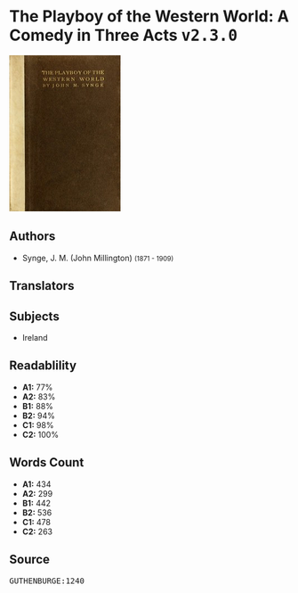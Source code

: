 # The Playboy of the Western World: A Comedy in Three Acts <kbd>v2.3.0</kbd>

![](./cover.medium.jpg "")

## Authors


 - Synge, J. M. (John Millington) <small>(1871 - 1909)</small>

## Translators



## Subjects


 - Ireland

## Readablility


 - **A1:** 77%
 - **A2:** 83%
 - **B1:** 88%
 - **B2:** 94%
 - **C1:** 98%
 - **C2:** 100%

## Words Count


 - **A1:** 434
 - **A2:** 299
 - **B1:** 442
 - **B2:** 536
 - **C1:** 478
 - **C2:** 263

## Source


<kbd>GUTHENBURGE:1240</kbd>
